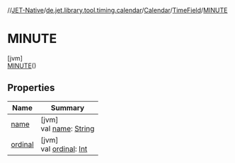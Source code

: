 //[JET-Native](../../../../../index.md)/[de.jet.library.tool.timing.calendar](../../../index.md)/[Calendar](../../index.md)/[TimeField](../index.md)/[MINUTE](index.md)

# MINUTE

[jvm]\
[MINUTE](index.md)()

## Properties

| Name | Summary |
|---|---|
| [name](../../../-display-time/-format/-t-i-c-k-s/index.md#-372974862%2FProperties%2F-1617893574) | [jvm]<br>val [name](../../../-display-time/-format/-t-i-c-k-s/index.md#-372974862%2FProperties%2F-1617893574): [String](https://kotlinlang.org/api/latest/jvm/stdlib/kotlin/-string/index.html) |
| [ordinal](../../../-display-time/-format/-t-i-c-k-s/index.md#-739389684%2FProperties%2F-1617893574) | [jvm]<br>val [ordinal](../../../-display-time/-format/-t-i-c-k-s/index.md#-739389684%2FProperties%2F-1617893574): [Int](https://kotlinlang.org/api/latest/jvm/stdlib/kotlin/-int/index.html) |

